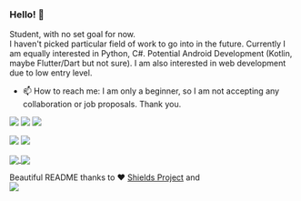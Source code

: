 ### Hello! 👋

Student, with no set goal for now.  
I haven't picked particular field of work to go into in the future.
Currently I am equally interested in Python, C#. Potential Android Development (Kotlin, maybe Flutter/Dart but not sure).
I am also interested in web development due to low entry level.

- 📫 How to reach me: I am only a beginner, so I am not accepting any collaboration or job proposals. Thank you.


![](https://img.shields.io/badge/GitHub-100000?style=for-the-badge&logo=github&logoColor=white)
![](https://img.shields.io/badge/Android-3DDC84?style=for-the-badge&logo=android&logoColor=white)
![](https://img.shields.io/badge/Windows-0078D6?style=for-the-badge&logo=windows&logoColor=white) 

![](https://img.shields.io/badge/C%23-Beginner-gray?style=for-the-badge&logo=c-sharp&logoColor=white&labelColor=brightgreen)
![](https://img.shields.io/badge/Python-Beginner-gray?style=for-the-badge&logo=python&logoColor=white&labelColor=306998)

<a href="https://github.com/ArthurWolfhound/github-readme-stats">
  <img align="center" src="https://github-readme-stats.vercel.app/api?username=ArthurWolfhound&show_icons=true&theme=onedark" />
</a>
<a href="https://github.com/ArthurWolfhound/github-readme-stats">
  <img align="center" src="https://github-readme-stats.vercel.app/api/top-langs/?username=ArthurWolfhound&layout=compact&show_icons=true&theme=onedark" />
</a><br>

Beautiful README thanks to ❤ [Shields Project](https://github.com/badges/shields) and <br> [![](https://img.shields.io/badge/anuraghazra-github--readme--stats-lightgrey?style=for-the-badge&logo=github&logoColor=white)](https://github.com/anuraghazra/github-readme-stats)
<!--
**ArthurWolfhound/ArthurWolfhound** is a ✨ _special_ ✨ repository because its `README.md` (this file) appears on your GitHub profile.
Here are some ideas to get you started:
- 🔭 I’m currently working on ...
- 🌱 I’m currently learning ...
- 👯 I’m looking to collaborate on ...
- 🤔 I’m looking for help with ...
- 💬 Ask me about ...
- 📫 How to reach me: ...
- 😄 Pronouns: ...
- ⚡ Fun fact: ...
-->
